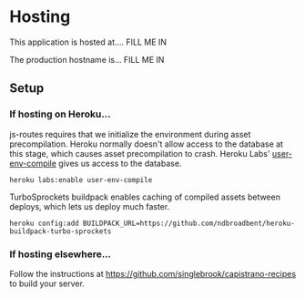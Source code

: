# Hosting

This application is hosted at.... FILL ME IN

The production hostname is... FILL ME IN

## Setup

### If hosting on Heroku...

js-routes requires that we initialize the environment during asset precompilation. Heroku normally doesn't allow access to the database at this stage, which causes asset precompilation to crash. Heroku Labs' [user-env-compile](https://devcenter.heroku.com/articles/labs-user-env-compile) gives us access to the database.

    heroku labs:enable user-env-compile

TurboSprockets buildpack enables caching of compiled assets between deploys, which lets us deploy much faster.

    heroku config:add BUILDPACK_URL=https://github.com/ndbroadbent/heroku-buildpack-turbo-sprockets

### If hosting elsewhere...

Follow the instructions at https://github.com/singlebrook/capistrano-recipes to build your server.